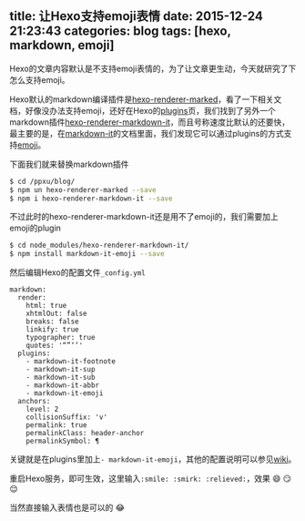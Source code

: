 title: 让Hexo支持emoji表情
date: 2015-12-24 21:23:43
categories: blog
tags: [hexo, markdown, emoji]
---
Hexo的文章内容默认是不支持emoji表情的，为了让文章更生动，今天就研究了下怎么支持emoji。

<!--more-->

Hexo默认的markdown编译插件是[hexo-renderer-marked](https://github.com/hexojs/hexo-renderer-marked)，看了一下相关文档，好像没办法支持emoji，还好在Hexo的[plugins](https://hexo.io/plugins/)页，我们找到了另外一个markdown插件[hexo-renderer-markdown-it](https://github.com/celsomiranda/hexo-renderer-markdown-it)，而且号称速度比默认的还要快，最主要的是，在[markdown-it](https://github.com/markdown-it/markdown-it)的文档里面，我们发现它可以通过plugins的方式支持[emoji](https://github.com/markdown-it/markdown-it-emoji)。

下面我们就来替换markdown插件

``` bash
$ cd /ppxu/blog/
$ npm un hexo-renderer-marked --save
$ npm i hexo-renderer-markdown-it --save
```

不过此时的hexo-renderer-markdown-it还是用不了emoji的，我们需要加上emoji的plugin

``` bash
$ cd node_modules/hexo-renderer-markdown-it/
$ npm install markdown-it-emoji --save
```

然后编辑Hexo的配置文件`_config.yml`

```
markdown:
  render:
    html: true
    xhtmlOut: false
    breaks: false
    linkify: true
    typographer: true
    quotes: '“”‘’'
  plugins:
    - markdown-it-footnote
    - markdown-it-sup
    - markdown-it-sub
    - markdown-it-abbr
    - markdown-it-emoji
  anchors:
    level: 2
    collisionSuffix: 'v'
    permalink: true
    permalinkClass: header-anchor
    permalinkSymbol: ¶
```

关键就是在plugins里加上`- markdown-it-emoji`，其他的配置说明可以参见[wiki](https://github.com/celsomiranda/hexo-renderer-markdown-it/wiki/Advanced-Configuration)。

重启Hexo服务，即可生效，这里输入`:smile: :smirk: :relieved:`，效果 :smile: :smirk: :relieved:

当然直接输入表情也是可以的 😂
